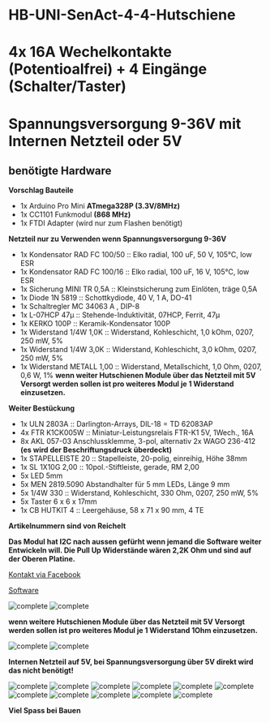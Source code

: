 # HB-UNI-SenAct-4-4-Hutschiene
# 4x 16A Wechelkontakte (Potentioalfrei) + 4 Eingänge (Schalter/Taster)
# Spannungsversorgung 9-36V mit Internen Netzteil oder 5V

## benötigte Hardware
**Vorschlag Bauteile**
* 1x Arduino Pro Mini **ATmega328P (3.3V/8MHz)**
* 1x CC1101 Funkmodul **(868 MHz)**
* 1x FTDI Adapter (wird nur zum Flashen benötigt)

**Netzteil nur zu Verwenden wenn Spannungsversorgung 9-36V**
* 1x Kondensator RAD FC 100/50 :: Elko radial, 100 uF, 50 V, 105°C, low ESR
* 1x Kondensator RAD FC 100/16 :: Elko radial, 100 uF, 16 V, 105°C, low ESR
* 1x Sicherung MINI TR 0,5A :: Kleinstsicherung zum Einlöten, träge 0,5A
* 1x Diode 1N 5819 :: Schottkydiode, 40 V, 1 A, DO-41
* 1x Schaltregler MC 34063 A , DIP-8
* 1x L-07HCP 47µ :: Stehende-Induktivität, 07HCP, Ferrit, 47µ
* 1x KERKO 100P :: Keramik-Kondensator 100P
* 1x Widerstand 1/4W 1,0K :: Widerstand, Kohleschicht, 1,0 kOhm, 0207, 250 mW, 5%
* 1x Widerstand 1/4W 3,0K :: Widerstand, Kohleschicht, 3,0 kOhm, 0207, 250 mW, 5%
* 1x Widerstand METALL 1,00 :: Widerstand, Metallschicht, 1,0 Ohm, 0207, 0,6 W, 1% **wenn weiter Hutschienen Module über das Netzteil mit 5V Versorgt werden sollen ist pro weiteres Modul je 1 Widerstand einzusetzen.**

**Weiter Bestückung**
* 1x ULN 2803A :: Darlington-Arrays, DIL-18 = TD 62083AP
* 4x FTR K1CK005W :: Miniatur-Leistungsrelais FTR-K1 5V, 1Wech., 16A
* 8x AKL 057-03 Anschlussklemme, 3-pol, alternativ 2x WAGO 236-412 **(es wird der Beschriftungsdruck überdeckt)**
* 1x STAPELLEISTE 20 :: Stapelleiste, 20-polig, einreihig, Höhe 38mm
* 1x SL 1X10G 2,00 :: 10pol.-Stiftleiste, gerade, RM 2,00
* 5x LED 5mm
* 5x MEN 2819.5090 Abstandhalter für 5 mm LEDs, Länge 9 mm
* 5x 1/4W 330 :: Widerstand, Kohleschicht, 330 Ohm, 0207, 250 mW, 5%
* 5x Taster 6 x 6 x 17mm
* 1x CB HUTKIT 4 :: Leergehäuse, 58 x 71 x 90 mm, 4 TE

**Artikelnummern sind von Reichelt**

**Das Modul hat I2C nach aussen gefürht wenn jemand die Software weiter Entwickeln will. Die Pull Up Widerstände wären 2,2K Ohm und sind auf der Oberen Platine.** 

[Kontakt via Facebook](https://www.facebook.com/ronny.thomas.83)

[Software](https://github.com/jp112sdl/HB-UNI-SenAct-4-4)


![complete](Images/1.jpg)
![complete](Images/2.jpg)

**wenn weitere Hutschienen Module über das Netzteil mit 5V Versorgt werden sollen ist pro weiteres Modul je 1 Widerstand 1Ohm einzusetzen.**

![complete](Images/3.jpg)
![complete](Images/4.jpg)

**Internen Netzteil auf 5V, bei Spannungsversorgung über 5V direkt wird das nicht benötigt!**

![complete](Images/5.jpg)
![complete](Images/6.jpg)
![complete](Images/7.jpg)
![complete](Images/8.jpg)
![complete](Images/9.jpg)
![complete](Images/10.jpg)
![complete](Images/11.jpg)
![complete](Images/12.jpg)
![complete](Images/13.jpg)
![complete](Images/14.jpg)
![complete](Images/15.jpg)

**Viel Spass bei Bauen**
